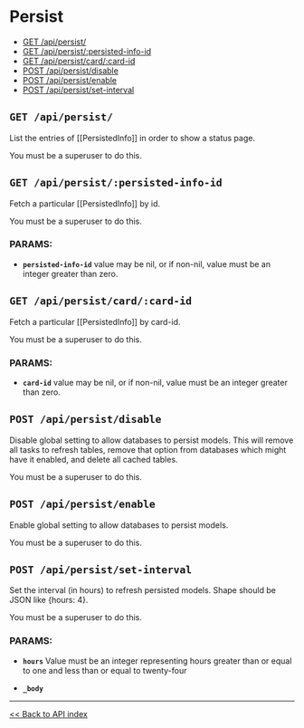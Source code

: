 # Persist

  - [GET /api/persist/](#get-apipersist)
  - [GET /api/persist/:persisted-info-id](#get-apipersistpersisted-info-id)
  - [GET /api/persist/card/:card-id](#get-apipersistcardcard-id)
  - [POST /api/persist/disable](#post-apipersistdisable)
  - [POST /api/persist/enable](#post-apipersistenable)
  - [POST /api/persist/set-interval](#post-apipersistset-interval)

## `GET /api/persist/`

List the entries of [[PersistedInfo]] in order to show a status page.

You must be a superuser to do this.

## `GET /api/persist/:persisted-info-id`

Fetch a particular [[PersistedInfo]] by id.

You must be a superuser to do this.

### PARAMS:

*  **`persisted-info-id`** value may be nil, or if non-nil, value must be an integer greater than zero.

## `GET /api/persist/card/:card-id`

Fetch a particular [[PersistedInfo]] by card-id.

You must be a superuser to do this.

### PARAMS:

*  **`card-id`** value may be nil, or if non-nil, value must be an integer greater than zero.

## `POST /api/persist/disable`

Disable global setting to allow databases to persist models. This will remove all tasks to refresh tables, remove
  that option from databases which might have it enabled, and delete all cached tables.

You must be a superuser to do this.

## `POST /api/persist/enable`

Enable global setting to allow databases to persist models.

You must be a superuser to do this.

## `POST /api/persist/set-interval`

Set the interval (in hours) to refresh persisted models. Shape should be JSON like {hours: 4}.

You must be a superuser to do this.

### PARAMS:

*  **`hours`** Value must be an integer representing hours greater than or equal to one and less than or equal to twenty-four

*  **`_body`**

---

[<< Back to API index](../api-documentation.md)
